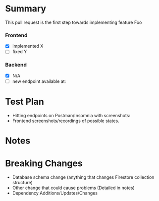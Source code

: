 # Summary <!-- Required -->

<!-- Provide a general summary of your changes in the Title above -->
<!-- Itemize bug fixes, new features, and other changes -->
<!-- Feel free to break this into sub-sections, i.e. features, fixes, etc. -->
<!-- Some examples are shown below. -->

This pull request is the first step towards implementing feature Foo

### Frontend 
- [x] implemented X
- [ ] fixed Y

### Backend 
- [x] N/A
- [ ] new endpoint available at: 

# Test Plan <!-- Required -->

<!-- Provide screenshots, point out the additional unit test, or video -->

- Hitting endpoints on Postman/Insomnia with screenshots:
- Frontend screenshots/recordings of possible states. 

# Notes <!-- Optional -->

<!--- List any important or subtle points, future considerations, or other items of note. -->

# Breaking Changes <!-- Optional -->

<!-- Keep items that apply: -->
- Database schema change (anything that changes Firestore collection structure)
- Other change that could cause problems (Detailed in notes)
- Dependency Additions/Updates/Changes

